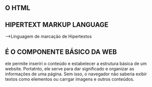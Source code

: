 ## O HTML 

## HIPERTEXT MARKUP LANGUAGE
-->Linguagem de marcação de Hipertextos

## É O COMPONENTE BÁSICO DA WEB

ele permite inseriri o conteúdo e estabelecer a estrutura básica de um website. Portatnto, ele serve para dar significado e organizar as informações de uma página. Sem isso, o navegador não saberia exibir textos como elementos ou carrgar imagens e outros conteúdos.
